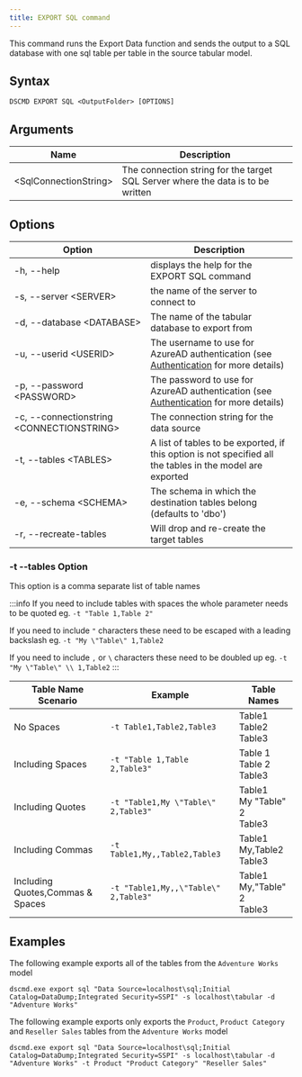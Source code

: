 ```yaml
---
title: EXPORT SQL command
---
```


This command runs the Export Data function and sends the output to a SQL database with one sql table per table in the source tabular model.

## Syntax

```
DSCMD EXPORT SQL <OutputFolder> [OPTIONS]
```

## Arguments

| Name | Description |
|---|---|
| &lt;SqlConnectionString> | The connection string for the target SQL Server where the data is to be written |

## Options

| Option | Description |
| ---|---|
| -h, --help | displays the help for the EXPORT SQL command|
| -s, --server &lt;SERVER> | the name of the server to connect to |
| -d, --database &lt;DATABASE> | The name of the tabular database to export from |
| -u, --userid &lt;USERID> | The username to use for AzureAD authentication (see [Authentication](../../authentication) for more details)  |
| -p, --password &lt;PASSWORD> | The password to use for AzureAD authentication (see [Authentication](../../authentication) for more details)  |
| -c, --connectionstring &lt;CONNECTIONSTRING> | The connection string for the data source |
| -t, --tables &lt;TABLES> | A list of tables to be exported, if this option is not specified all the tables in the model are exported |
| -e, --schema &lt;SCHEMA> | The schema in which the destination tables belong (defaults to 'dbo') |
| -r, --recreate-tables | Will drop and re-create the target tables |

### -t --tables Option
This option is a comma separate list of table names

:::info
If you need to include tables with spaces the whole parameter needs to be quoted eg. `-t "Table 1,Table 2"`

If you need to include `"` characters these need to be escaped with a leading backslash eg. `-t "My \"Table\" 1,Table2`

If you need to include `,` or `\` characters these need to be doubled up eg. `-t "My \"Table\" \\ 1,Table2`
:::

| Table Name Scenario | Example | Table Names |
|---|---|---|
| No Spaces | `-t Table1,Table2,Table3` | Table1<br/>Table2<br/>Table3|
| Including Spaces | `-t "Table 1,Table 2,Table3"` | Table 1<br/>Table 2<br/>Table3|
| Including Quotes | `-t "Table1,My \"Table\" 2,Table3"` | Table1<br/>My "Table" 2<br/>Table3|
| Including Commas | `-t Table1,My,,Table2,Table3` | Table1<br/>My,Table2<br/>Table3|
| Including Quotes,Commas & Spaces | `-t "Table1,My,,\"Table\" 2,Table3"` | Table1<br/>My,"Table" 2<br/>Table3|


## Examples

The following example exports all of the tables from the `Adventure Works` model 

`dscmd.exe export sql "Data Source=localhost\sql;Initial Catalog=DataDump;Integrated Security=SSPI" -s localhost\tabular -d "Adventure Works"`

The following example exports only exports the `Product`, `Product Category` and `Reseller Sales` tables from the `Adventure Works` model 

`dscmd.exe export sql "Data Source=localhost\sql;Initial Catalog=DataDump;Integrated Security=SSPI" -s localhost\tabular -d "Adventure Works" -t Product "Product Category" "Reseller Sales"`